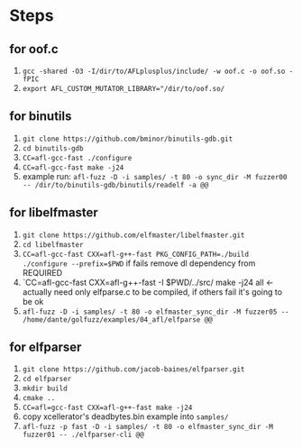 # Steps

## for oof.c 

1) `gcc -shared -O3 -I/dir/to/AFLplusplus/include/ -w oof.c -o oof.so -fPIC`
2)  `export AFL_CUSTOM_MUTATOR_LIBRARY="/dir/to/oof.so/`

## for binutils

1) `git clone https://github.com/bminor/binutils-gdb.git`
2) `cd binutils-gdb`
3) `CC=afl-gcc-fast ./configure`
4) `CC=afl-gcc-fast make -j24`
5) example run: `afl-fuzz -D -i samples/ -t 80 -o sync_dir -M fuzzer00 -- /dir/to/binutils-gdb/binutils/readelf -a @@`

## for libelfmaster

1) `git clone https://github.com/elfmaster/libelfmaster.git`
2) `cd libelfmaster`
3) `CC=afl-gcc-fast CXX=afl-g++-fast PKG_CONFIG_PATH=./build ./configure --prefix=$PWD` if fails remove dl dependency from REQUIRED
5) `CC=afl-gcc-fast CXX=afl-g++-fast -I $PWD/../src/ make -j24 all <- actually need only elfparse.c to be compiled, if others fail it's going to be ok
5) `afl-fuzz -D -i samples/ -t 80 -o elfmaster_sync_dir -M fuzzer05 -- /home/dante/golfuzz/examples/04_afl/elfparse @@`

## for elfparser 
1) `git clone https://github.com/jacob-baines/elfparser.git` 
2) `cd elfparser`
3) `mkdir build`
4) `cmake ..`
5) `CC=afl=gcc-fast CXX=afl-g++-fast make -j24` 
6) copy xcellerator's deadbytes.bin example into `samples/`
7) `afl-fuzz -p fast -D -i samples/ -t 80 -o elfmaster_sync_dir -M fuzzer01 -- ./elfparser-cli @@`
